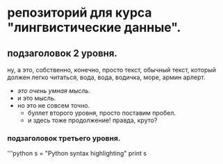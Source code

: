 # репозиторий для курса "лингвистические данные".

## подзаголовок 2 уровня.

ну, а это, собственно, конечно, просто текст, обычный текст, который должен легко читаться, вода, вода, водичка, море, армин арлерт.

* _это очень умная мысль._
* и это мысль.
* но это не совсем точно.
  * буллет второго уровня, просто поставим пробел.
  * и здесь тоже продолжение! правда, круто?

### подзаголовок третьего уровня.
'''python
s = "Python syntax highlighting"
print s
